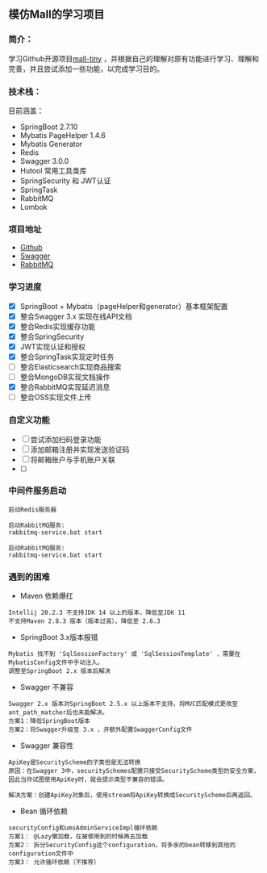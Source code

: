 ## 模仿Mall的学习项目

### 简介：
学习Github开源项目[mall-tiny](https://github.com/macrozheng/mall-learning) ，并根据自己的理解对原有功能进行学习、理解和完善，并且尝试添加一些功能，以完成学习目的。

### 技术栈：
目前涵盖：
* SpringBoot 2.7.10
* Mybatis PageHelper 1.4.6
* Mybatis Generator
* Redis
* Swagger 3.0.0
* Hutool 常用工具类库
* SpringSecurity 和 JWT认证
* SpringTask
* RabbitMQ
* Lombok

### 项目地址
* [Github](https://github.com/Notime12138/mall_springboot)
* [Swagger](http://localhost:8080/swagger-ui/index.html)
* [RabbitMQ](http://localhost:15672/)

### 学习进度
* [x] SpringBoot + Mybatis（pageHelper和generator）基本框架配置
* [x] 整合Swagger 3.x 实现在线API文档
* [x] 整合Redis实现缓存功能
* [x] 整合SpringSecurity
* [x] JWT实现认证和授权
* [x] 整合SpringTask实现定时任务
* [ ] 整合Elasticsearch实现商品搜索
* [ ] 整合MongoDB实现文档操作
* [x] 整合RabbitMQ实现延迟消息
* [ ] 整合OSS实现文件上传

### 自定义功能
* [ ] 尝试添加扫码登录功能
* [ ] 添加邮箱注册并实现发送验证码
* [ ] 将邮箱账户与手机账户关联
* [ ] 

### 中间件服务启动
```text
启动Redis服务器
```
```text
启动RabbitMQ服务:
rabbitmq-service.bat start
```
```text
启动RabbitMQ服务:
rabbitmq-service.bat start
```

### 遇到的困难
* Maven 依赖爆红
```text
Intellij 20.2.3 不支持JDK 14 以上的版本，降低至JDK 11
不支持Maven 2.8.3 版本（版本过高），降低至 2.6.3
```
* SpringBoot 3.x版本报错
```text
Mybatis 找不到 'SqlSessionFactory' 或 'SqlSessionTemplate' ，需要在MybatisConfig文件中手动注入。
调整至SpringBoot 2.x 版本后解决
```
* Swagger 不兼容
```text
Swagger 2.x 版本对SpringBoot 2.5.x 以上版本不支持，将MVC匹配模式更改至ant_path_matcher后也未能解决。
方案1：降低SpringBoot版本
方案2：将Swagger升级至 3.x ，并额外配置SwaggerConfig文件
```
* Swagger 兼容性
```text
ApiKey是SecurityScheme的子类但是无法转换
原因：在Swagger 3中，securitySchemes配置只接受SecurityScheme类型的安全方案，因此当你试图使用ApiKey时，就会提示类型不兼容的错误。

解决方案：创建ApiKey对象后，使用stream将ApiKey转换成SecurityScheme后再返回。
```
* Bean 循环依赖
```text
securityConfig和umsAdminServiceImpl循环依赖
方案1： @Lazy懒加载，在被使用到的时候再去加载
方案2： 拆分SecurityConfig这个configuration，将多余的bean转移到其他的configuration文件中
方案3： 允许循环依赖（不推荐）
```